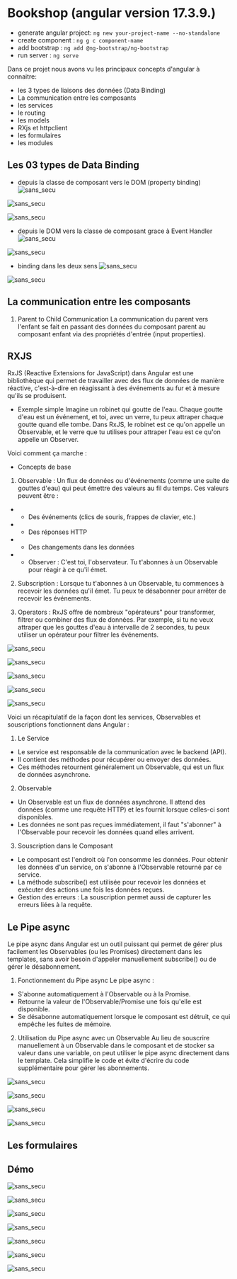 # Bookshop (angular version 17.3.9.)

- generate angular project: `ng new your-project-name --no-standalone`
- create component        : `ng g c component-name`
- add bootstrap           : `ng add @ng-bootstrap/ng-bootstrap`
- run server              : `ng serve`


Dans ce projet nous avons vu les principaux concepts d'angular à connaitre:
- les 3 types de liaisons des données (Data Binding)
- La communication entre les composants
- les services
- le routing
- les models
- RXjs et httpclient
- les formulaires
- les modules

## Les 03 types de Data Binding

* depuis la classe de composant vers le DOM (property binding)
![sans_secu](captures/1.PNG)


![sans_secu](captures/type1.PNG)

![sans_secu](captures/exemple1.PNG)


* depuis le DOM vers la classe de composant grace à Event Handler
![sans_secu](captures/type2.PNG)

![sans_secu](captures/exemple2.PNG)


* binding dans les deux sens
![sans_secu](captures/type3.PNG)

![sans_secu](captures/exemple3.PNG)


## La communication entre les composants

1. Parent to Child Communication
La communication du parent vers l'enfant se fait en passant des données du composant parent au composant enfant via des propriétés d'entrée (input properties).



## RXJS

RxJS (Reactive Extensions for JavaScript) dans Angular est une bibliothèque qui permet de travailler avec des flux de données de manière réactive, c'est-à-dire en réagissant à des événements au fur et à mesure qu'ils se produisent.

* Exemple simple
Imagine un robinet qui goutte de l'eau. Chaque goutte d'eau est un événement, et toi, avec un verre, tu peux attraper chaque goutte quand elle tombe. Dans RxJS, le robinet est ce qu'on appelle un Observable, et le verre que tu utilises pour attraper l'eau est ce qu'on appelle un Observer.

Voici comment ça marche :

* Concepts de base
1. Observable : Un flux de données ou d'événements (comme une suite de gouttes d'eau) qui peut émettre des valeurs au fil du temps. Ces valeurs peuvent être :

* * Des événements (clics de souris, frappes de clavier, etc.)
* * Des réponses HTTP
* * Des changements dans les données
* * Observer : C'est toi, l'observateur. Tu t'abonnes à un Observable pour réagir à ce qu'il émet.

2. Subscription : Lorsque tu t'abonnes à un Observable, tu commences à recevoir les données qu'il émet. Tu peux te désabonner pour arrêter de recevoir les événements.

3. Operators : RxJS offre de nombreux "opérateurs" pour transformer, filtrer ou combiner des flux de données. Par exemple, si tu ne veux attraper que les gouttes d'eau à intervalle de 2 secondes, tu peux utiliser un opérateur pour filtrer les événements.


![sans_secu](captures/observable.PNG)

![sans_secu](captures/observable2.PNG)

![sans_secu](captures/observable3.PNG)

![sans_secu](captures/observable4.PNG)

![sans_secu](captures/observable5.PNG)



Voici un récapitulatif de la façon dont les services, Observables et souscriptions fonctionnent dans Angular :

1. Le Service

* Le service est responsable de la communication avec le backend (API).
* Il contient des méthodes pour récupérer ou envoyer des données.
* Ces méthodes retournent généralement un Observable, qui est un flux de données asynchrone.

2. Observable

* Un Observable est un flux de données asynchrone. Il attend des données (comme une requête HTTP) et les fournit lorsque celles-ci sont disponibles.
* Les données ne sont pas reçues immédiatement, il faut "s'abonner" à l'Observable pour recevoir les données quand elles arrivent.

3. Souscription dans le Composant

* Le composant est l'endroit où l'on consomme les données. Pour obtenir les données d'un service, on s'abonne à l'Observable retourné par ce service.
* La méthode subscribe() est utilisée pour recevoir les données et exécuter des actions une fois les données reçues.
* Gestion des erreurs : La souscription permet aussi de capturer les erreurs liées à la requête.


## Le Pipe async

Le pipe async dans Angular est un outil puissant qui permet de gérer plus facilement les Observables (ou les Promises) directement dans les templates, sans avoir besoin d'appeler manuellement subscribe() ou de gérer le désabonnement.

1. Fonctionnement du Pipe async
Le pipe async :

* S'abonne automatiquement à l'Observable ou à la Promise.
* Retourne la valeur de l'Observable/Promise une fois qu'elle est disponible.
* Se désabonne automatiquement lorsque le composant est détruit, ce qui empêche les fuites de mémoire.

2. Utilisation du Pipe async avec un Observable
Au lieu de souscrire manuellement à un Observable dans le composant et de stocker sa valeur dans une variable, on peut utiliser le pipe async directement dans le template. Cela simplifie le code et évite d'écrire du code supplémentaire pour gérer les abonnements.

![sans_secu](captures/pipe1.PNG)

![sans_secu](captures/pipe2.PNG)

![sans_secu](captures/pipe3.PNG)

![sans_secu](captures/pipe4.PNG)


## Les formulaires



## Démo

![sans_secu](captures/home.PNG)

![sans_secu](captures/book.PNG)

![sans_secu](captures/bookby.PNG)

![sans_secu](captures/bookdetail.PNG)

![sans_secu](captures/add.PNG)

![sans_secu](captures/add1.PNG)

![sans_secu](captures/add2.PNG)
